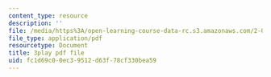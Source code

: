 ```yaml
---
content_type: resource
description: ''
file: /media/https%3A/open-learning-course-data-rc.s3.amazonaws.com/2-003sc-engineering-dynamics-fall-2011/fc1d69c00ec39512d63f78cf330bea59_NHedXxUO-Bg.pdf
file_type: application/pdf
resourcetype: Document
title: 3play pdf file
uid: fc1d69c0-0ec3-9512-d63f-78cf330bea59
---
```

